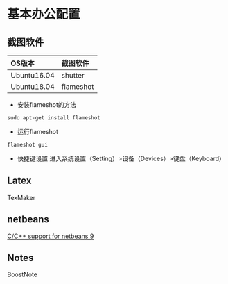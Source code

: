 # 基本办公配置

## 截图软件

|OS版本|截图软件|
|:-|:-|
|Ubuntu16.04|shutter|
|Ubuntu18.04|flameshot|

- 安装flameshot的方法
```shell
sudo apt-get install flameshot
```
- 运行flameshot
```shell
flameshot gui
```

- 快捷键设置
进入系统设置（Setting）>设备（Devices）>键盘（Keyboard）

## Latex

TexMaker

## netbeans

[C/C++ support for netbeans 9](https://stackoverflow.com/questions/51493882/netbeans-9-c-support)

## Notes

BoostNote
